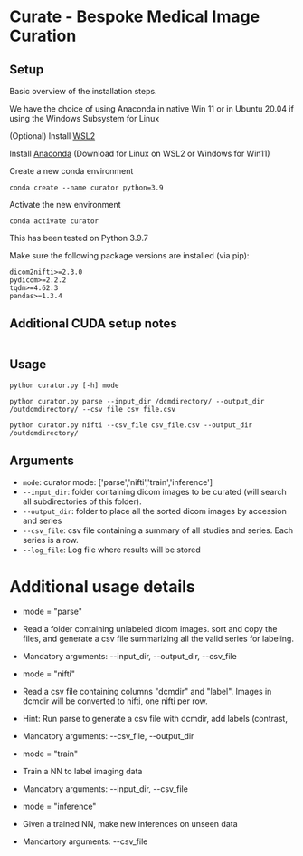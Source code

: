 # Curate - Bespoke Medical Image Curation

## Setup

Basic overview of the installation steps.

We have the choice of using Anaconda in native Win 11 or in Ubuntu 20.04 if using the Windows Subsystem for Linux

(Optional) Install [WSL2](https://docs.nvidia.com/cuda/wsl-user-guide/index.html)

Install [Anaconda](https://www.anaconda.com/) (Download for Linux on WSL2 or Windows for Win11)

Create a new conda environment
```
conda create --name curator python=3.9
```

Activate the new environment
```
conda activate curator
```

This has been tested on Python 3.9.7

Make sure the following package versions are installed (via pip):
```
dicom2nifti>=2.3.0
pydicom>=2.2.2
tqdm>=4.62.3
pandas>=1.3.4
```

## Additional CUDA setup notes

```
```

## Usage

```
python curator.py [-h] mode

python curator.py parse --input_dir /dcmdirectory/ --output_dir /outdcmdirectory/ --csv_file csv_file.csv

python curator.py nifti --csv_file csv_file.csv --output_dir /outdcmdirectory/

```

## Arguments

* `mode`: curator mode: ['parse','nifti','train','inference']
* `--input_dir`: folder containing dicom images to be curated (will search all subdirectories of this folder).
* `--output_dir`: folder to place all the sorted dicom images by accession and series
* `--csv_file`: csv file containing a summary of all studies and series. Each series is a row.
* `--log_file`: Log file where results will be stored

# Additional usage details 

* mode = "parse"
* Read a folder containing unlabeled dicom images. sort and copy the files, and generate a csv file summarizing all the valid series for labeling.
* Mandatory arguments: --input_dir, --output_dir, --csv_file

* mode = "nifti"
* Read a csv file containing columns "dcmdir" and "label". Images in dcmdir will be converted to nifti, one nifti per row.
* Hint: Run parse to generate a csv file with dcmdir, add labels (contrast, 
* Mandatory arguments: --csv_file, --output_dir

* mode = "train"
* Train a NN to label imaging data
* Mandatory arguments: --input_dir, --csv_file

* mode = "inference"
* Given a trained NN, make new inferences on unseen data
* Mandartory arguments: --csv_file

